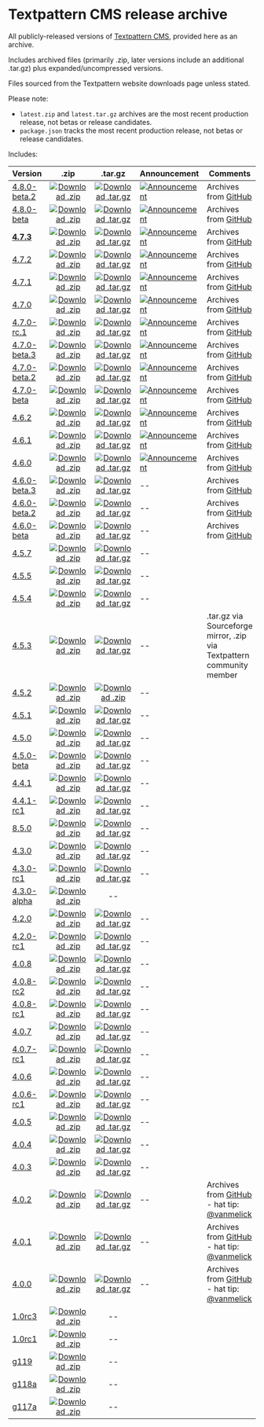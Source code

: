 Textpattern CMS release archive
===============================

All publicly-released versions of [Textpattern CMS](http://www.textpattern.com), provided here as an archive.

Includes archived files (primarily .zip, later versions include an additional .tar.gz) plus expanded/uncompressed versions.

Files sourced from the Textpattern website downloads page unless stated.

Please note:

* `latest.zip` and `latest.tar.gz` archives are the most recent production release, not betas or release candidates.
* `package.json` tracks the most recent production release, not betas or release candidates.

Includes:

| Version | .zip | .tar.gz | Announcement | Comments |
|---|:-:|:-:|---|---|
| [4.8.0-beta.2](https://github.com/textpattern-community/textpattern-releases/tree/master/releases/4.8.0-beta.2) | [![Download .zip](https://cdnjs.cloudflare.com/ajax/libs/octicons/8.5.0/svg/desktop-download.svg)](https://github.com/textpattern-community/textpattern-releases/blob/master/releases/4.8.0-beta/archives/textpattern-4.8.0-beta.2.zip) | [![Download .tar.gz](https://cdnjs.cloudflare.com/ajax/libs/octicons/8.5.0/svg/desktop-download.svg)](https://github.com/textpattern-community/textpattern-releases/blob/master/releases/4.8.0-beta/archives/textpattern-4.8.0-beta.2.tar.gz) | [![Announcement](https://cdnjs.cloudflare.com/ajax/libs/octicons/8.5.0/svg/link-external.svg)](#) | Archives from [GitHub](https://github.com/textpattern/textpattern/releases) |
| [4.8.0-beta](https://github.com/textpattern-community/textpattern-releases/tree/master/releases/4.8.0-beta) | [![Download .zip](https://cdnjs.cloudflare.com/ajax/libs/octicons/8.5.0/svg/desktop-download.svg)](https://github.com/textpattern-community/textpattern-releases/blob/master/releases/4.8.0-beta/archives/textpattern-4.8.0-beta.zip) | [![Download .tar.gz](https://cdnjs.cloudflare.com/ajax/libs/octicons/8.5.0/svg/desktop-download.svg)](https://github.com/textpattern-community/textpattern-releases/blob/master/releases/4.8.0-beta/archives/textpattern-4.8.0-beta.tar.gz) | [![Announcement](https://cdnjs.cloudflare.com/ajax/libs/octicons/8.5.0/svg/link-external.svg)](https://textpattern.com/weblog/420/textpattern-cms-480-beta-released) | Archives from [GitHub](https://github.com/textpattern/textpattern/releases) |
| [**4.7.3**](https://github.com/textpattern-community/textpattern-releases/tree/master/releases/4.7.3) | [![Download .zip](https://cdnjs.cloudflare.com/ajax/libs/octicons/8.5.0/svg/desktop-download.svg)](https://github.com/textpattern-community/textpattern-releases/blob/master/releases/4.7.3/archives/textpattern-4.7.3.zip) | [![Download .tar.gz](https://cdnjs.cloudflare.com/ajax/libs/octicons/8.5.0/svg/desktop-download.svg)](https://github.com/textpattern-community/textpattern-releases/blob/master/releases/4.7.3/archives/textpattern-4.7.3.tar.gz) | [![Announcement](https://cdnjs.cloudflare.com/ajax/libs/octicons/8.5.0/svg/link-external.svg)](https://textpattern.com/weblog/416/textpattern-cms-473-released) | Archives from [GitHub](https://github.com/textpattern/textpattern/releases) |
| [4.7.2](https://github.com/textpattern-community/textpattern-releases/tree/master/releases/4.7.2) | [![Download .zip](https://cdnjs.cloudflare.com/ajax/libs/octicons/8.5.0/svg/desktop-download.svg)](https://github.com/textpattern-community/textpattern-releases/blob/master/releases/4.7.2/archives/textpattern-4.7.2.zip) | [![Download .tar.gz](https://cdnjs.cloudflare.com/ajax/libs/octicons/8.5.0/svg/desktop-download.svg)](https://github.com/textpattern-community/textpattern-releases/blob/master/releases/4.7.2/archives/textpattern-4.7.2.tar.gz) | [![Announcement](https://cdnjs.cloudflare.com/ajax/libs/octicons/8.5.0/svg/link-external.svg)](https://textpattern.com/weblog/414/textpattern-cms-472-released) | Archives from [GitHub](https://github.com/textpattern/textpattern/releases) |
| [4.7.1](https://github.com/textpattern-community/textpattern-releases/tree/master/releases/4.7.1) | [![Download .zip](https://cdnjs.cloudflare.com/ajax/libs/octicons/8.5.0/svg/desktop-download.svg)](https://github.com/textpattern-community/textpattern-releases/blob/master/releases/4.7.1/archives/textpattern-4.7.1.zip) | [![Download .tar.gz](https://cdnjs.cloudflare.com/ajax/libs/octicons/8.5.0/svg/desktop-download.svg)](https://github.com/textpattern-community/textpattern-releases/blob/master/releases/4.7.1/archives/textpattern-4.7.1.tar.gz) | [![Announcement](https://cdnjs.cloudflare.com/ajax/libs/octicons/8.5.0/svg/link-external.svg)](https://textpattern.com/weblog/413/textpattern-cms-471-released) | Archives from [GitHub](https://github.com/textpattern/textpattern/releases) |
| [4.7.0](https://github.com/textpattern-community/textpattern-releases/tree/master/releases/4.7.0) | [![Download .zip](https://cdnjs.cloudflare.com/ajax/libs/octicons/8.5.0/svg/desktop-download.svg)](https://github.com/textpattern-community/textpattern-releases/blob/master/releases/4.7.0/archives/textpattern-4.7.0.zip) | [![Download .tar.gz](https://cdnjs.cloudflare.com/ajax/libs/octicons/8.5.0/svg/desktop-download.svg)](https://github.com/textpattern-community/textpattern-releases/blob/master/releases/4.7.0/archives/textpattern-4.7.0.tar.gz) | [![Announcement](https://cdnjs.cloudflare.com/ajax/libs/octicons/8.5.0/svg/link-external.svg)](https://textpattern.com/weblog/412/textpattern-cms-470-released-theme-support-as-standard) | Archives from [GitHub](https://github.com/textpattern/textpattern/releases) |
| [4.7.0-rc.1](https://github.com/textpattern-community/textpattern-releases/tree/master/releases/4.7.0-rc.1) | [![Download .zip](https://cdnjs.cloudflare.com/ajax/libs/octicons/8.5.0/svg/desktop-download.svg)](https://github.com/textpattern-community/textpattern-releases/blob/master/releases/4.7.0-rc1/archives/textpattern-4.7.0-rc.1.zip) | [![Download .tar.gz](https://cdnjs.cloudflare.com/ajax/libs/octicons/8.5.0/svg/desktop-download.svg)](https://github.com/textpattern-community/textpattern-releases/blob/master/releases/4.7.0-rc.1/archives/textpattern-4.7.0-rc.1.tar.gz) | [![Announcement](https://cdnjs.cloudflare.com/ajax/libs/octicons/8.5.0/svg/link-external.svg)](https://textpattern.com/weblog/411/textpattern-cms-470-release-candidate-1-released) | Archives from [GitHub](https://github.com/textpattern/textpattern/releases) |
| [4.7.0-beta.3](https://github.com/textpattern-community/textpattern-releases/tree/master/releases/4.7.0-beta.3) | [![Download .zip](https://cdnjs.cloudflare.com/ajax/libs/octicons/8.5.0/svg/desktop-download.svg)](https://github.com/textpattern-community/textpattern-releases/blob/master/releases/4.7.0-beta.3/archives/textpattern-4.7.0-beta.3.zip) | [![Download .tar.gz](https://cdnjs.cloudflare.com/ajax/libs/octicons/8.5.0/svg/desktop-download.svg)](https://github.com/textpattern-community/textpattern-releases/blob/master/releases/4.7.0-beta.3/archives/textpattern-4.7.0-beta.3.tar.gz) | [![Announcement](https://cdnjs.cloudflare.com/ajax/libs/octicons/8.5.0/svg/link-external.svg)](https://textpattern.com/weblog/407/textpattern-cms-470-beta-3-released) | Archives from [GitHub](https://github.com/textpattern/textpattern/releases) |
| [4.7.0-beta.2](https://github.com/textpattern-community/textpattern-releases/tree/master/releases/4.7.0-beta.2) | [![Download .zip](https://cdnjs.cloudflare.com/ajax/libs/octicons/8.5.0/svg/desktop-download.svg)](https://github.com/textpattern-community/textpattern-releases/blob/master/releases/4.7.0-beta.2/archives/textpattern-4.7.0-beta.2.zip) | [![Download .tar.gz](https://cdnjs.cloudflare.com/ajax/libs/octicons/8.5.0/svg/desktop-download.svg)](https://github.com/textpattern-community/textpattern-releases/blob/master/releases/4.7.0-beta.2/archives/textpattern-4.7.0-beta.2.tar.gz) | [![Announcement](https://cdnjs.cloudflare.com/ajax/libs/octicons/8.5.0/svg/link-external.svg)](https://textpattern.com/weblog/406/textpattern-cms-470-beta-2-released) | Archives from [GitHub](https://github.com/textpattern/textpattern/releases) |
| [4.7.0-beta](https://github.com/textpattern-community/textpattern-releases/tree/master/releases/4.7.0-beta) | [![Download .zip](https://cdnjs.cloudflare.com/ajax/libs/octicons/8.5.0/svg/desktop-download.svg)](https://github.com/textpattern-community/textpattern-releases/blob/master/releases/4.7.0-beta/archives/textpattern-4.7.0-beta.zip) | [![Download .tar.gz](https://cdnjs.cloudflare.com/ajax/libs/octicons/8.5.0/svg/desktop-download.svg)](https://github.com/textpattern-community/textpattern-releases/blob/master/releases/4.7.0-beta/archives/textpattern-4.7.0-beta.tar.gz) | [![Announcement](https://cdnjs.cloudflare.com/ajax/libs/octicons/8.5.0/svg/link-external.svg)](https://textpattern.com/weblog/405/textpattern-cms-470-beta-released) | Archives from [GitHub](https://github.com/textpattern/textpattern/releases) |
| [4.6.2](https://github.com/textpattern-community/textpattern-releases/tree/master/releases/4.6.2) | [![Download .zip](https://cdnjs.cloudflare.com/ajax/libs/octicons/8.5.0/svg/desktop-download.svg)](https://github.com/textpattern-community/textpattern-releases/blob/master/releases/4.6.2/archives/textpattern-4.6.2.zip) | [![Download .tar.gz](https://cdnjs.cloudflare.com/ajax/libs/octicons/8.5.0/svg/desktop-download.svg)](https://github.com/textpattern-community/textpattern-releases/blob/master/releases/4.6.2/archives/textpattern-4.6.2.tar.gz) | [![Announcement](https://cdnjs.cloudflare.com/ajax/libs/octicons/8.5.0/svg/link-external.svg)](https://textpattern.com/weblog/393/textpattern-cms-462-released-version-string-theory) | Archives from [GitHub](https://github.com/textpattern/textpattern/releases) |
| [4.6.1](https://github.com/textpattern-community/textpattern-releases/tree/master/releases/4.6.1) | [![Download .zip](https://cdnjs.cloudflare.com/ajax/libs/octicons/8.5.0/svg/desktop-download.svg)](https://github.com/textpattern-community/textpattern-releases/blob/master/releases/4.6.1/archives/textpattern-4.6.1.zip) | [![Download .tar.gz](https://cdnjs.cloudflare.com/ajax/libs/octicons/8.5.0/svg/desktop-download.svg)](https://github.com/textpattern-community/textpattern-releases/blob/master/releases/4.6.1/archives/textpattern-4.6.1.tar.gz) | [![Announcement](https://cdnjs.cloudflare.com/ajax/libs/octicons/8.5.0/svg/link-external.svg)](https://textpattern.com/weblog/392/textpattern-cms-461-released-hello-classic) | Archives from [GitHub](https://github.com/textpattern/textpattern/releases) |
| [4.6.0](https://github.com/textpattern-community/textpattern-releases/tree/master/releases/4.6.0) | [![Download .zip](https://cdnjs.cloudflare.com/ajax/libs/octicons/8.5.0/svg/desktop-download.svg)](https://github.com/textpattern-community/textpattern-releases/blob/master/releases/4.6.0/archives/textpattern-4.6.0.zip) | [![Download .tar.gz](https://cdnjs.cloudflare.com/ajax/libs/octicons/8.5.0/svg/desktop-download.svg)](https://github.com/textpattern-community/textpattern-releases/blob/master/releases/4.6.0/archives/textpattern-4.6.0.tar.gz) | [![Announcement](https://cdnjs.cloudflare.com/ajax/libs/octicons/8.5.0/svg/link-external.svg)](https://textpattern.com/weblog/391/textpattern-cms-460-released-it-s-big) | Archives from [GitHub](https://github.com/textpattern/textpattern/releases) |
| [4.6.0-beta.3](https://github.com/textpattern-community/textpattern-releases/tree/master/releases/4.6.0-beta.3) | [![Download .zip](https://cdnjs.cloudflare.com/ajax/libs/octicons/8.5.0/svg/desktop-download.svg)](https://github.com/textpattern-community/textpattern-releases/blob/master/releases/4.6.0-beta.3/archives/textpattern-4.6.0-beta.3.zip) | [![Download .tar.gz](https://cdnjs.cloudflare.com/ajax/libs/octicons/8.5.0/svg/desktop-download.svg)](https://github.com/textpattern-community/textpattern-releases/blob/master/releases/4.6.0-beta.3/archives/textpattern-4.6.0-beta.3.tar.gz) | -- | Archives from [GitHub](https://github.com/textpattern/textpattern/releases) |
| [4.6.0-beta.2](https://github.com/textpattern-community/textpattern-releases/tree/master/releases/4.6.0-beta.2) | [![Download .zip](https://cdnjs.cloudflare.com/ajax/libs/octicons/8.5.0/svg/desktop-download.svg)](https://github.com/textpattern-community/textpattern-releases/blob/master/releases/4.6.0-beta.2/archives/textpattern-4.6.0-beta.2.zip) | [![Download .tar.gz](https://cdnjs.cloudflare.com/ajax/libs/octicons/8.5.0/svg/desktop-download.svg)](https://github.com/textpattern-community/textpattern-releases/blob/master/releases/4.6.0-beta.2/archives/textpattern-4.6.0-beta.2.tar.gz) | -- | Archives from [GitHub](https://github.com/textpattern/textpattern/releases) |
| [4.6.0-beta](https://github.com/textpattern-community/textpattern-releases/tree/master/releases/4.6.0-beta) | [![Download .zip](https://cdnjs.cloudflare.com/ajax/libs/octicons/8.5.0/svg/desktop-download.svg)](https://github.com/textpattern-community/textpattern-releases/blob/master/releases/4.6.0-beta/archives/textpattern-4.6.0-beta.zip) | [![Download .tar.gz](https://cdnjs.cloudflare.com/ajax/libs/octicons/8.5.0/svg/desktop-download.svg)](https://github.com/textpattern-community/textpattern-releases/blob/master/releases/4.6.0-beta/archives/textpattern-4.6.0-beta.tar.gz) | -- | Archives from [GitHub](https://github.com/textpattern/textpattern/releases) |
| [4.5.7](https://github.com/textpattern-community/textpattern-releases/tree/master/releases/4.5.7) | [![Download .zip](https://cdnjs.cloudflare.com/ajax/libs/octicons/8.5.0/svg/desktop-download.svg)](https://github.com/textpattern-community/textpattern-releases/blob/master/releases/4.5.7/archives/textpattern-4.5.7.zip) | [![Download .tar.gz](https://cdnjs.cloudflare.com/ajax/libs/octicons/8.5.0/svg/desktop-download.svg)](https://github.com/textpattern-community/textpattern-releases/blob/master/releases/4.5.7/archives/textpattern-4.5.7.tar.gz) | -- |  |
| [4.5.5](https://github.com/textpattern-community/textpattern-releases/tree/master/releases/4.5.5) | [![Download .zip](https://cdnjs.cloudflare.com/ajax/libs/octicons/8.5.0/svg/desktop-download.svg)](https://github.com/textpattern-community/textpattern-releases/blob/master/releases/4.5.5/archives/textpattern-4.5.5.zip) | [![Download .tar.gz](https://cdnjs.cloudflare.com/ajax/libs/octicons/8.5.0/svg/desktop-download.svg)](https://github.com/textpattern-community/textpattern-releases/blob/master/releases/4.5.5/archives/textpattern-4.5.5.tar.gz) | -- |  |
| [4.5.4](https://github.com/textpattern-community/textpattern-releases/tree/master/releases/4.5.4) | [![Download .zip](https://cdnjs.cloudflare.com/ajax/libs/octicons/8.5.0/svg/desktop-download.svg)](https://github.com/textpattern-community/textpattern-releases/blob/master/releases/4.5.4/archives/textpattern-4.5.4.zip) | [![Download .tar.gz](https://cdnjs.cloudflare.com/ajax/libs/octicons/8.5.0/svg/desktop-download.svg)](https://github.com/textpattern-community/textpattern-releases/blob/master/releases/4.5.4/archives/textpattern-4.5.4.tar.gz) | -- |  |
| [4.5.3](https://github.com/textpattern-community/textpattern-releases/tree/master/releases/4.5.3) | [![Download .zip](https://cdnjs.cloudflare.com/ajax/libs/octicons/8.5.0/svg/desktop-download.svg)](https://github.com/textpattern-community/textpattern-releases/blob/master/releases/4.5.3/archives/textpattern-4.5.3.zip) | [![Download .tar.gz](https://cdnjs.cloudflare.com/ajax/libs/octicons/8.5.0/svg/desktop-download.svg)](https://github.com/textpattern-community/textpattern-releases/blob/master/releases/4.5.3/archives/textpattern-4.5.3.tar.gz) | -- | .tar.gz via Sourceforge mirror, .zip via Textpattern community member |
| [4.5.2](https://github.com/textpattern-community/textpattern-releases/tree/master/releases/4.5.2) | [![Download .zip](https://cdnjs.cloudflare.com/ajax/libs/octicons/8.5.0/svg/desktop-download.svg)](https://github.com/textpattern-community/textpattern-releases/blob/master/releases/4.5.2/archives/textpattern-4.5.2.tar.gz) | [![Download .zip](https://cdnjs.cloudflare.com/ajax/libs/octicons/8.5.0/svg/desktop-download.svg)](https://github.com/textpattern-community/textpattern-releases/blob/master/releases/4.5.2/archives/textpattern-4.5.2.zip) | -- |  |
| [4.5.1](https://github.com/textpattern-community/textpattern-releases/tree/master/releases/4.5.1) | [![Download .zip](https://cdnjs.cloudflare.com/ajax/libs/octicons/8.5.0/svg/desktop-download.svg)](https://github.com/textpattern-community/textpattern-releases/blob/master/releases/4.5.1/archives/textpattern-4.5.1.zip) | [![Download .tar.gz](https://cdnjs.cloudflare.com/ajax/libs/octicons/8.5.0/svg/desktop-download.svg)](https://github.com/textpattern-community/textpattern-releases/blob/master/releases/4.5.1/archives/textpattern-4.5.1.tar.gz) | -- |  |
| [4.5.0](https://github.com/textpattern-community/textpattern-releases/tree/master/releases/4.5.0) | [![Download .zip](https://cdnjs.cloudflare.com/ajax/libs/octicons/8.5.0/svg/desktop-download.svg)](https://github.com/textpattern-community/textpattern-releases/blob/master/releases/4.5.0/archives/textpattern-4.5.0.zip) | [![Download .tar.gz](https://cdnjs.cloudflare.com/ajax/libs/octicons/8.5.0/svg/desktop-download.svg)](https://github.com/textpattern-community/textpattern-releases/blob/master/releases/4.5.0/archives/textpattern-4.5.0.tar.gz) | -- |  |
| [4.5.0-beta](https://github.com/textpattern-community/textpattern-releases/tree/master/releases/4.5.0-beta) | [![Download .zip](https://cdnjs.cloudflare.com/ajax/libs/octicons/8.5.0/svg/desktop-download.svg)](https://github.com/textpattern-community/textpattern-releases/blob/master/releases/4.5.0-beta/archives/textpattern-4.5.0-beta.zip) | [![Download .tar.gz](https://cdnjs.cloudflare.com/ajax/libs/octicons/8.5.0/svg/desktop-download.svg)](https://github.com/textpattern-community/textpattern-releases/blob/master/releases/4.5.0-beta/archives/textpattern-4.5.0-beta.tar.gz) | -- |  |
| [4.4.1](https://github.com/textpattern-community/textpattern-releases/tree/master/releases/4.4.1) | [![Download .zip](https://cdnjs.cloudflare.com/ajax/libs/octicons/8.5.0/svg/desktop-download.svg)](https://github.com/textpattern-community/textpattern-releases/blob/master/releases/4.4.1/archives/textpattern-4.4.1.zip) | [![Download .tar.gz](https://cdnjs.cloudflare.com/ajax/libs/octicons/8.5.0/svg/desktop-download.svg)](https://github.com/textpattern-community/textpattern-releases/blob/master/releases/4.4.1/archives/textpattern-4.4.1.zip) | -- |  |
| [4.4.1-rc1](https://github.com/textpattern-community/textpattern-releases/tree/master/releases/4.4.1-rc1) | [![Download .zip](https://cdnjs.cloudflare.com/ajax/libs/octicons/8.5.0/svg/desktop-download.svg)](https://github.com/textpattern-community/textpattern-releases/blob/master/releases/4.4.1-rc1/archives/textpattern-4.4.1-rc1.zip) | [![Download .tar.gz](https://cdnjs.cloudflare.com/ajax/libs/octicons/8.5.0/svg/desktop-download.svg)](https://github.com/textpattern-community/textpattern-releases/blob/master/releases/4.4.1-rc1/archives/textpattern-4.4.1-rc1.tar.gz) | -- |  |
| [8.5.0](https://github.com/textpattern-community/textpattern-releases/tree/master/releases/8.5.0) | [![Download .zip](https://cdnjs.cloudflare.com/ajax/libs/octicons/8.5.0/svg/desktop-download.svg)](https://github.com/textpattern-community/textpattern-releases/blob/master/releases/8.5.0/archives/textpattern-8.5.0.zip) | [![Download .tar.gz](https://cdnjs.cloudflare.com/ajax/libs/octicons/8.5.0/svg/desktop-download.svg)](https://github.com/textpattern-community/textpattern-releases/blob/master/releases/8.5.0/archives/textpattern-8.5.0.tar.gz) | -- |  |
| [4.3.0](https://github.com/textpattern-community/textpattern-releases/tree/master/releases/4.3.0) | [![Download .zip](https://cdnjs.cloudflare.com/ajax/libs/octicons/8.5.0/svg/desktop-download.svg)](https://github.com/textpattern-community/textpattern-releases/blob/master/releases/4.3.0/archives/textpattern-4.3.0.zip) | [![Download .tar.gz](https://cdnjs.cloudflare.com/ajax/libs/octicons/8.5.0/svg/desktop-download.svg)](https://github.com/textpattern-community/textpattern-releases/blob/master/releases/4.3.0/archives/textpattern-4.3.0.tar.gz) | -- |  |
| [4.3.0-rc1](https://github.com/textpattern-community/textpattern-releases/tree/master/releases/4.3.0-rc1) | [![Download .zip](https://cdnjs.cloudflare.com/ajax/libs/octicons/8.5.0/svg/desktop-download.svg)](https://github.com/textpattern-community/textpattern-releases/blob/master/releases/4.3.0-rc1/archives/textpattern-4.3.0-rc1.zip) | [![Download .tar.gz](https://cdnjs.cloudflare.com/ajax/libs/octicons/8.5.0/svg/desktop-download.svg)](https://github.com/textpattern-community/textpattern-releases/blob/master/releases/4.3.0-rc1/archives/textpattern-4.3.0-rc1.tar.gz) | -- |  |
| [4.3.0-alpha](https://github.com/textpattern-community/textpattern-releases/tree/master/releases/4.3.0-alpha) | [![Download .zip](https://cdnjs.cloudflare.com/ajax/libs/octicons/8.5.0/svg/desktop-download.svg)](https://github.com/textpattern-community/textpattern-releases/blob/master/releases/4.3.0-alpha/archives/textpattern-4.3.0-alpha.zip) | -- |  |  |
| [4.2.0](https://github.com/textpattern-community/textpattern-releases/tree/master/releases/4.2.0) | [![Download .zip](https://cdnjs.cloudflare.com/ajax/libs/octicons/8.5.0/svg/desktop-download.svg)](https://github.com/textpattern-community/textpattern-releases/blob/master/releases/4.2.0/archives/textpattern-4.2.0.zip) | [![Download .tar.gz](https://cdnjs.cloudflare.com/ajax/libs/octicons/8.5.0/svg/desktop-download.svg)](https://github.com/textpattern-community/textpattern-releases/blob/master/releases/4.2.0/archives/textpattern-4.2.0.tar.gz) | -- |  |
| [4.2.0-rc1](https://github.com/textpattern-community/textpattern-releases/tree/master/releases/4.2.0-rc1) | [![Download .zip](https://cdnjs.cloudflare.com/ajax/libs/octicons/8.5.0/svg/desktop-download.svg)](https://github.com/textpattern-community/textpattern-releases/blob/master/releases/4.2.0-rc1/archives/textpattern-4.2.0-rc1.zip) | [![Download .tar.gz](https://cdnjs.cloudflare.com/ajax/libs/octicons/8.5.0/svg/desktop-download.svg)](https://github.com/textpattern-community/textpattern-releases/blob/master/releases/4.2.0-rc1/archives/textpattern-4.2.0-rc1.tar.gz) | -- |  |
| [4.0.8](https://github.com/textpattern-community/textpattern-releases/tree/master/releases/4.0.8) | [![Download .zip](https://cdnjs.cloudflare.com/ajax/libs/octicons/8.5.0/svg/desktop-download.svg)](https://github.com/textpattern-community/textpattern-releases/blob/master/releases/4.0.8/archives/textpattern-4.0.8.zip) | [![Download .tar.gz](https://cdnjs.cloudflare.com/ajax/libs/octicons/8.5.0/svg/desktop-download.svg)](https://github.com/textpattern-community/textpattern-releases/blob/master/releases/4.0.8/archives/textpattern-4.0.8.tar.gz) | -- |  |
| [4.0.8-rc2](https://github.com/textpattern-community/textpattern-releases/tree/master/releases/4.0.8-rc2) | [![Download .zip](https://cdnjs.cloudflare.com/ajax/libs/octicons/8.5.0/svg/desktop-download.svg)](https://github.com/textpattern-community/textpattern-releases/blob/master/releases/4.0.8-rc2/archives/textpattern-4.0.8-rc2.zip) | [![Download .tar.gz](https://cdnjs.cloudflare.com/ajax/libs/octicons/8.5.0/svg/desktop-download.svg)](https://github.com/textpattern-community/textpattern-releases/blob/master/releases/4.0.8-rc2/archives/textpattern-4.0.8-rc2.tar.gz) | -- |  |
| [4.0.8-rc1](https://github.com/textpattern-community/textpattern-releases/tree/master/releases/4.0.8-rc1) | [![Download .zip](https://cdnjs.cloudflare.com/ajax/libs/octicons/8.5.0/svg/desktop-download.svg)](https://github.com/textpattern-community/textpattern-releases/blob/master/releases/4.0.8-rc1/archives/textpattern-4.0.8-rc1.zip) | [![Download .tar.gz](https://cdnjs.cloudflare.com/ajax/libs/octicons/8.5.0/svg/desktop-download.svg)](https://github.com/textpattern-community/textpattern-releases/blob/master/releases/4.0.8-rc1/archives/textpattern-4.0.8-rc1.tar.gz) | -- |  |
| [4.0.7](https://github.com/textpattern-community/textpattern-releases/tree/master/releases/4.0.7) | [![Download .zip](https://cdnjs.cloudflare.com/ajax/libs/octicons/8.5.0/svg/desktop-download.svg)](https://github.com/textpattern-community/textpattern-releases/blob/master/releases/4.0.7/archives/textpattern-4.0.7.zip) | [![Download .tar.gz](https://cdnjs.cloudflare.com/ajax/libs/octicons/8.5.0/svg/desktop-download.svg)](https://github.com/textpattern-community/textpattern-releases/blob/master/releases/4.0.7/archives/textpattern-4.0.7.tar.gz) | -- |  |
| [4.0.7-rc1](https://github.com/textpattern-community/textpattern-releases/tree/master/releases/4.0.7-rc1) | [![Download .zip](https://cdnjs.cloudflare.com/ajax/libs/octicons/8.5.0/svg/desktop-download.svg)](https://github.com/textpattern-community/textpattern-releases/blob/master/releases/4.0.7-rc1/archives/textpattern-4.0.7-rc1.zip) | [![Download .tar.gz](https://cdnjs.cloudflare.com/ajax/libs/octicons/8.5.0/svg/desktop-download.svg)](https://github.com/textpattern-community/textpattern-releases/blob/master/releases/4.0.7-rc1/archives/textpattern-4.0.7-rc1.tar,gz) | -- |  |
| [4.0.6](https://github.com/textpattern-community/textpattern-releases/tree/master/releases/4.0.6) | [![Download .zip](https://cdnjs.cloudflare.com/ajax/libs/octicons/8.5.0/svg/desktop-download.svg)](https://github.com/textpattern-community/textpattern-releases/blob/master/releases/4.0.6/archives/textpattern-4.0.6.zip) | [![Download .tar.gz](https://cdnjs.cloudflare.com/ajax/libs/octicons/8.5.0/svg/desktop-download.svg)](https://github.com/textpattern-community/textpattern-releases/blob/master/releases/4.0.6/archives/textpattern-4.0.6.tar.gz) | -- |  |
| [4.0.6-rc1](https://github.com/textpattern-community/textpattern-releases/tree/master/releases/4.0.6-rc1) | [![Download .zip](https://cdnjs.cloudflare.com/ajax/libs/octicons/8.5.0/svg/desktop-download.svg)](https://github.com/textpattern-community/textpattern-releases/blob/master/releases/4.0.6-rc1/archives/textpattern-4.0.6-rc1.zip) | [![Download .tar.gz](https://cdnjs.cloudflare.com/ajax/libs/octicons/8.5.0/svg/desktop-download.svg)](https://github.com/textpattern-community/textpattern-releases/blob/master/releases/4.0.6-rc1/archives/textpattern-4.0.6-rc1.tar.gz) | -- |  |
| [4.0.5](https://github.com/textpattern-community/textpattern-releases/tree/master/releases/4.0.5) | [![Download .zip](https://cdnjs.cloudflare.com/ajax/libs/octicons/8.5.0/svg/desktop-download.svg)](https://github.com/textpattern-community/textpattern-releases/blob/master/releases/4.0.5/archives/textpattern-4.0.5.zip) | [![Download .tar.gz](https://cdnjs.cloudflare.com/ajax/libs/octicons/8.5.0/svg/desktop-download.svg)](https://github.com/textpattern-community/textpattern-releases/blob/master/releases/4.0.5/archives/textpattern-4.0.5.tar.gz) | -- |  |
| [4.0.4](https://github.com/textpattern-community/textpattern-releases/tree/master/releases/4.0.4) | [![Download .zip](https://cdnjs.cloudflare.com/ajax/libs/octicons/8.5.0/svg/desktop-download.svg)](https://github.com/textpattern-community/textpattern-releases/blob/master/releases/4.0.4/archives/textpattern-4.0.4.zip) | [![Download .tar.gz](https://cdnjs.cloudflare.com/ajax/libs/octicons/8.5.0/svg/desktop-download.svg)](https://github.com/textpattern-community/textpattern-releases/blob/master/releases/4.0.4/archives/textpattern-4.0.4.tar.gz) | -- |  |
| [4.0.3](https://github.com/textpattern-community/textpattern-releases/tree/master/releases/4.0.3) | [![Download .zip](https://cdnjs.cloudflare.com/ajax/libs/octicons/8.5.0/svg/desktop-download.svg)](https://github.com/textpattern-community/textpattern-releases/blob/master/releases/4.0.3/archives/textpattern-4.0.3.zip) | [![Download .tar.gz](https://cdnjs.cloudflare.com/ajax/libs/octicons/8.5.0/svg/desktop-download.svg)](https://github.com/textpattern-community/textpattern-releases/blob/master/releases/4.0.3/archives/textpattern-4.0.3.tar.gz) | -- |  |
| [4.0.2](https://github.com/textpattern-community/textpattern-releases/tree/master/releases/4.0.2) | [![Download .zip](https://cdnjs.cloudflare.com/ajax/libs/octicons/8.5.0/svg/desktop-download.svg)](https://github.com/textpattern-community/textpattern-releases/blob/master/releases/4.0.2/archives/textpattern-4.0.2.zip) | [![Download .tar.gz](https://cdnjs.cloudflare.com/ajax/libs/octicons/8.5.0/svg/desktop-download.svg)](https://github.com/textpattern-community/textpattern-releases/blob/master/releases/4.0.2/archives/textpattern-4.0.2.tar.gz) | -- | Archives from [GitHub](https://github.com/textpattern/textpattern/releases?after=4.0.4) - hat tip: [@vanmelick](https://github.com/vanmelick) |
| [4.0.1](https://github.com/textpattern-community/textpattern-releases/tree/master/releases/4.0.1) | [![Download .zip](https://cdnjs.cloudflare.com/ajax/libs/octicons/8.5.0/svg/desktop-download.svg)](https://github.com/textpattern-community/textpattern-releases/blob/master/releases/4.0.1/archives/textpattern-4.0.1.zip) | [![Download .tar.gz](https://cdnjs.cloudflare.com/ajax/libs/octicons/8.5.0/svg/desktop-download.svg)](https://github.com/textpattern-community/textpattern-releases/blob/master/releases/4.0.1/archives/textpattern-4.0.1.tar.gz) | -- | Archives from [GitHub](https://github.com/textpattern/textpattern/releases?after=4.0.4) - hat tip: [@vanmelick](https://github.com/vanmelick) |
| [4.0.0](https://github.com/textpattern-community/textpattern-releases/tree/master/releases/4.0.0) | [![Download .zip](https://cdnjs.cloudflare.com/ajax/libs/octicons/8.5.0/svg/desktop-download.svg)](https://github.com/textpattern-community/textpattern-releases/blob/master/releases/4.0.0/archives/textpattern-4.0.0.zip) | [![Download .tar.gz](https://cdnjs.cloudflare.com/ajax/libs/octicons/8.5.0/svg/desktop-download.svg)](https://github.com/textpattern-community/textpattern-releases/blob/master/releases/4.0.0/archives/textpattern-4.0.0.tar.gz) | -- | Archives from [GitHub](https://github.com/textpattern/textpattern/releases?after=4.0.4) - hat tip: [@vanmelick](https://github.com/vanmelick) |
| [1.0rc3](https://github.com/textpattern-community/textpattern-releases/tree/master/releases/1.0rc3) | [![Download .zip](https://cdnjs.cloudflare.com/ajax/libs/octicons/8.5.0/svg/desktop-download.svg)](https://github.com/textpattern-community/textpattern-releases/blob/master/releases/1.0rc3/archives/textpattern-1.0rc3.zip) | -- |  |  |
| [1.0rc1](https://github.com/textpattern-community/textpattern-releases/tree/master/releases/1.0rc3) | [![Download .zip](https://cdnjs.cloudflare.com/ajax/libs/octicons/8.5.0/svg/desktop-download.svg)](https://github.com/textpattern-community/textpattern-releases/blob/master/releases/1.0rc1/archives/textpattern-1.0rc1.zip) | -- |  |  |
| [g119](https://github.com/textpattern-community/textpattern-releases/tree/master/releases/g119) | [![Download .zip](https://cdnjs.cloudflare.com/ajax/libs/octicons/8.5.0/svg/desktop-download.svg)](https://github.com/textpattern-community/textpattern-releases/blob/master/releases/g119/archives/textpattern-g119.zip) | -- |  |  |
| [g118a](https://github.com/textpattern-community/textpattern-releases/tree/master/releases/g118a) | [![Download .zip](https://cdnjs.cloudflare.com/ajax/libs/octicons/8.5.0/svg/desktop-download.svg)](https://github.com/textpattern-community/textpattern-releases/blob/master/releases/g118a/archives/textpattern-g118a.zip) | -- |  |  |
| [g117a](https://github.com/textpattern-community/textpattern-releases/tree/master/releases/g117a) | [![Download .zip](https://cdnjs.cloudflare.com/ajax/libs/octicons/8.5.0/svg/desktop-download.svg)](https://github.com/textpattern-community/textpattern-releases/blob/master/releases/g117a/archives/textpattern-g117b.zip) | -- |  |  |
